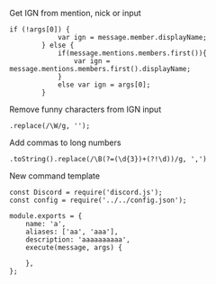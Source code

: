 Get IGN from mention, nick or input
```
if (!args[0]) {
			var ign = message.member.displayName;
		} else {
			if(message.mentions.members.first()){
				var ign = message.mentions.members.first().displayName;
			}
			else var ign = args[0];
		}
```

Remove funny characters from IGN input
```
.replace(/\W/g, '');
```

Add commas to long numbers
```
.toString().replace(/\B(?=(\d{3})+(?!\d))/g, ',')
```

New command template
```
const Discord = require('discord.js');
const config = require('../../config.json');

module.exports = {
    name: 'a',
    aliases: ['aa', 'aaa'],
    description: 'aaaaaaaaaa',
    execute(message, args) {
        
    },
};
```